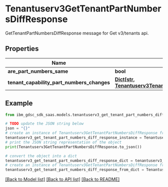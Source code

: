 # Tenantuserv3GetTenantPartNumbersDiffResponse

GetTenantPartNumbersDiffResponse message for Get v3/tenants api.

## Properties

Name | Type | Description | Notes
------------ | ------------- | ------------- | -------------
**are_part_numbers_same** | **bool** |  | [optional] 
**tenant_capability_part_numbers_changes** | [**Dict[str, Tenantuserv3TenantCapabilityPartNumbers]**](Tenantuserv3TenantCapabilityPartNumbers.md) |  | [optional] 

## Example

```python
from ibm_gdsc_sdk_saas.models.tenantuserv3_get_tenant_part_numbers_diff_response import Tenantuserv3GetTenantPartNumbersDiffResponse

# TODO update the JSON string below
json = "{}"
# create an instance of Tenantuserv3GetTenantPartNumbersDiffResponse from a JSON string
tenantuserv3_get_tenant_part_numbers_diff_response_instance = Tenantuserv3GetTenantPartNumbersDiffResponse.from_json(json)
# print the JSON string representation of the object
print(Tenantuserv3GetTenantPartNumbersDiffResponse.to_json())

# convert the object into a dict
tenantuserv3_get_tenant_part_numbers_diff_response_dict = tenantuserv3_get_tenant_part_numbers_diff_response_instance.to_dict()
# create an instance of Tenantuserv3GetTenantPartNumbersDiffResponse from a dict
tenantuserv3_get_tenant_part_numbers_diff_response_from_dict = Tenantuserv3GetTenantPartNumbersDiffResponse.from_dict(tenantuserv3_get_tenant_part_numbers_diff_response_dict)
```
[[Back to Model list]](../README.md#documentation-for-models) [[Back to API list]](../README.md#documentation-for-api-endpoints) [[Back to README]](../README.md)


